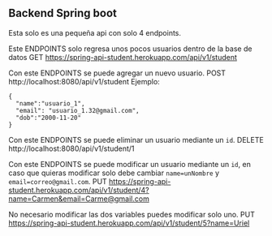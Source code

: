 ## Backend Spring boot
Esta solo es una pequeña api con solo 4 endpoints.

Este ENDPOINTS solo regresa unos pocos usuarios dentro de la base de datos
GET https://spring-api-student.herokuapp.com/api/v1/student

Con este ENDPOINTS se puede agregar un nuevo usuario.
POST http://localhost:8080/api/v1/student
Ejemplo:
```
{
  "name":"usuario_1",
  "email": "usuario_1.32@gmail.com",
  "dob":"2000-11-20"
}
```

Con este ENDPOINTS se puede eliminar un usuario mediante un `id`.
DELETE http://localhost:8080/api/v1/student/1

Con este ENDPOINTS se puede modificar un usuario mediante un `id`, en caso que quieras modificar
solo debe cambiar `name=unNombre` y `email=correo@gmail.com`.
PUT https://spring-api-student.herokuapp.com/api/v1/student/4?name=Carmen&email=Carme@gmail.com

No necesario modificar las dos variables puedes modificar solo uno.
PUT https://spring-api-student.herokuapp.com/api/v1/student/5?name=Uriel


